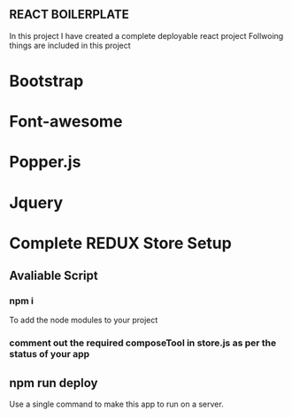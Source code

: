 ## REACT BOILERPLATE

In this project I have created a complete deployable react project
Follwoing things are included in this project
# Bootstrap
# Font-awesome
# Popper.js
# Jquery
# Complete REDUX Store Setup


## Avaliable Script
### npm i 
To add the node modules to your project
### comment out the required composeTool in store.js as per the status of your app
## npm run deploy
Use a single command to make this app to run on a server.
